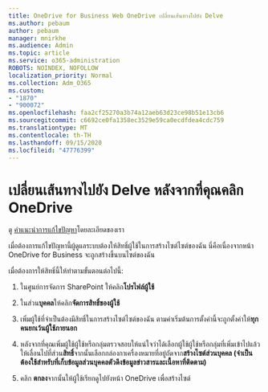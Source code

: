 ```yaml
---
title: OneDrive for Business Web OneDrive เปลี่ยนเส้นทางไปยัง Delve
ms.author: pebaum
author: pebaum
manager: mnirkhe
ms.audience: Admin
ms.topic: article
ms.service: o365-administration
ROBOTS: NOINDEX, NOFOLLOW
localization_priority: Normal
ms.collection: Adm_O365
ms.custom:
- "1870"
- "900072"
ms.openlocfilehash: faa2cf25270a3b74a12aeb63d23ce98b51e13cb6
ms.sourcegitcommit: c6692ce0fa1358ec3529e59ca0ecdfdea4cdc759
ms.translationtype: MT
ms.contentlocale: th-TH
ms.lasthandoff: 09/15/2020
ms.locfileid: "47776399"
---
```

# <a name="redirected-to-delve-after-you-click-onedrive"></a>เปลี่ยนเส้นทางไปยัง Delve หลังจากที่คุณคลิก OneDrive

ดู [คำแนะนำการแก้ไขปัญหา](https://docs.microsoft.com/sharepoint/support/sites/troubleshooting-guide-for-sites-stopped-at-provisioning)โดยละเอียดของเรา

เมื่อต้องการแก้ไขปัญหานี้ผู้ดูแลระบบต้องให้สิทธิ์ผู้ใช้ในการสร้างไซต์ไซต์ของฉัน นี่คือเนื่องจากหน้า OneDrive for Business จะถูกสร้างขึ้นบนไซต์ของฉัน

เมื่อต้องการให้สิทธิ์นี้ให้ทำตามขั้นตอนต่อไปนี้:

1. ในศูนย์การจัดการ SharePoint ให้คลิก**โปรไฟล์ผู้ใช้**

2. ในส่วน**บุคคล**ให้คลิก**จัดการสิทธิ์ของผู้ใช้**

3. เพิ่มผู้ใช้ที่จำเป็นต้องมีสิทธิ์ในการสร้างไซต์ไซต์ของฉัน ตามค่าเริ่มต้นการตั้งค่านี้จะถูกตั้งค่าให้**ทุกคนยกเว้นผู้ใช้ภายนอก**

4. หลังจากที่คุณเพิ่มผู้ใช้ผู้ใช้หรือกลุ่มตรวจสอบให้แน่ใจว่าได้เลือกผู้ใช้ผู้ใช้หรือกลุ่มที่เพิ่มเข้าไปแล้วให้เลื่อนไปที่ส่วน**สิทธิ์**จากนั้นเลือกกล่องกาเครื่องหมายที่อยู่ถัดจาก**สร้างไซต์ส่วนบุคคล (จำเป็นต้องใช้สำหรับที่เก็บข้อมูลส่วนบุคคลตัวดึงข้อมูลข่าวสารและเนื้อหาที่ติดตาม)**

5. คลิก **ตกลง**จากนั้นให้ผู้ใช้เรียกดูไปยังหน้า OneDrive เพื่อสร้างไซต์

